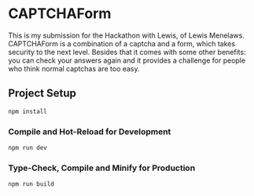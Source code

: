 # CAPTCHAForm
This is my submission for the Hackathon with Lewis, of Lewis Menelaws.<br>
CAPTCHAForm is a combination of a captcha and a form, which takes security to the next level.
Besides that it comes with some other benefits: you can check your answers again and it 
provides a challenge for people who think normal captchas are too easy.

## Project Setup

```sh
npm install
```

### Compile and Hot-Reload for Development

```sh
npm run dev
```

### Type-Check, Compile and Minify for Production

```sh
npm run build
```
